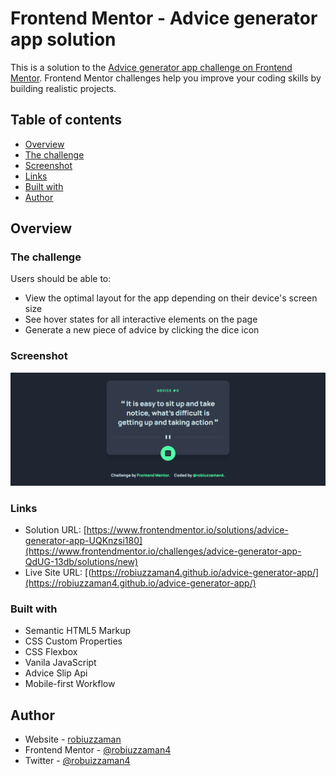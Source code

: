 # Frontend Mentor - Advice generator app solution

This is a solution to the [Advice generator app challenge on Frontend Mentor](https://www.frontendmentor.io/challenges/advice-generator-app-QdUG-13db). Frontend Mentor challenges help you improve your coding skills by building realistic projects.

## Table of contents

- [Overview](#overview)
- [The challenge](#the-challenge)
- [Screenshot](#screenshot)
- [Links](#links)
- [Built with](#built-with)
- [Author](#author)


## Overview

### The challenge

Users should be able to:

- View the optimal layout for the app depending on their device's  screen size
- See hover states for all interactive elements on the page
- Generate a new piece of advice by clicking the dice icon

### Screenshot

![](./solution/screenshot.png)


### Links

- Solution URL: [https://www.frontendmentor.io/solutions/advice-generator-app-UQKnzsi180](https://www.frontendmentor.io/challenges/advice-generator-app-QdUG-13db/solutions/new)
- Live Site URL: [(https://robiuzzaman4.github.io/advice-generator-app/](https://robiuzzaman4.github.io/advice-generator-app/)


### Built with

- Semantic HTML5 Markup
- CSS Custom Properties
- CSS Flexbox
- Vanila JavaScript
- Advice Slip Api
- Mobile-first Workflow


## Author

- Website - [robiuzzaman](https://minifolio-portfolio.netlify.app/)
- Frontend Mentor - [@robiuzzaman4](https://www.frontendmentor.io/profile/@robiuzzaman4)
- Twitter - [@robuizzaman4](https://twitter.com/robiuzzaman4)